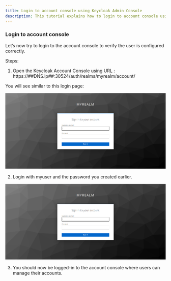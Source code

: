```yaml
---
title: Login to account console using Keycloak Admin Console
description: This tutorial explains how to login to account console using Keycloak Admin Console
---
```


### Login to account console

Let’s now try to login to the account console to verify the user is configured correctly.

Steps:

1. Open the Keycloak Account Console using URL : https://##DNS.ip##:30524/auth/realms/myrealm/account/

You will see similar to this login page:

 ![](_images/account-console.png)

2. Login with myuser and the password you created earlier.

![](_images/account-console.png)

3. You should now be logged-in to the account console where users can manage their accounts.
